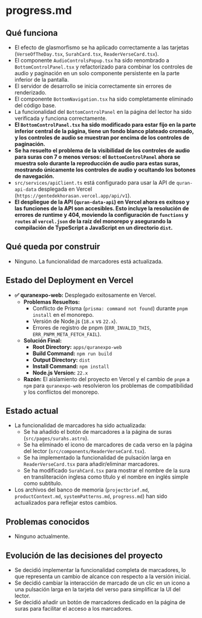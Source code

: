 # progress.md

## Qué funciona
- El efecto de glasmorfismo se ha aplicado correctamente a las tarjetas (`VerseOfTheDay.tsx`, `SurahCard.tsx`, `ReaderVerseCard.tsx`).
- El componente `AudioControlsPopup.tsx` ha sido renombrado a `BottomControlPanel.tsx` y refactorizado para combinar los controles de audio y paginación en un solo componente persistente en la parte inferior de la pantalla.
- El servidor de desarrollo se inicia correctamente sin errores de renderizado.
- El componente `BottomNavigation.tsx` ha sido completamente eliminado del código base.
- La funcionalidad del `BottomControlPanel` en la página del lector ha sido verificada y funciona correctamente.
- **El `BottomControlPanel.tsx` ha sido modificado para estar fijo en la parte inferior central de la página, tiene un fondo blanco plateado cromado, y los controles de audio se muestran por encima de los controles de paginación.**
- **Se ha resuelto el problema de la visibilidad de los controles de audio para suras con 7 o menos versos: el `BottomControlPanel` ahora se muestra solo durante la reproducción de audio para estas suras, mostrando únicamente los controles de audio y ocultando los botones de navegación.**
- `src/services/apiClient.ts` está configurado para usar la API de `quran-api-data` desplegada en Vercel (`https://gentedekhorasan.vercel.app/api/v1`).
- **El despliegue de la API (`quran-data-api`) en Vercel ahora es exitoso y las funciones de la API son accesibles. Esto incluye la resolución de errores de runtime y 404, moviendo la configuración de `functions` y `routes` al `vercel.json` de la raíz del monorepo y asegurando la compilación de TypeScript a JavaScript en un directorio `dist`.**

## Qué queda por construir
- Ninguno. La funcionalidad de marcadores está actualizada.

## Estado del Deployment en Vercel
- **✅ quranexpo-web:** Desplegado exitosamente en Vercel.
    - **Problemas Resueltos:**
        - Conflicto de Prisma (`prisma: command not found`) durante `pnpm install` en el monorepo.
        - Versión de Node.js (`18.x` vs `22.x`).
        - Errores de registro de pnpm (`ERR_INVALID_THIS`, `ERR_PNPM_META_FETCH_FAIL`).
    - **Solución Final:**
        - **Root Directory:** `apps/quranexpo-web`
        - **Build Command:** `npm run build`
        - **Output Directory:** `dist`
        - **Install Command:** `npm install`
        - **Node.js Version:** `22.x`
    - **Razón:** El aislamiento del proyecto en Vercel y el cambio de `pnpm` a `npm` para `quranexpo-web` resolvieron los problemas de compatibilidad y los conflictos del monorepo.

## Estado actual
- La funcionalidad de marcadores ha sido actualizada:
    - Se ha añadido el botón de marcadores a la página de suras (`src/pages/surahs.astro`).
    - Se ha eliminado el icono de marcadores de cada verso en la página del lector (`src/components/ReaderVerseCard.tsx`).
    - Se ha implementado la funcionalidad de pulsación larga en `ReaderVerseCard.tsx` para añadir/eliminar marcadores.
    - Se ha modificado `SurahCard.tsx` para mostrar el nombre de la sura en transliteración inglesa como título y el nombre en inglés simple como subtítulo.
- Los archivos del banco de memoria (`projectbrief.md`, `productContext.md`, `systemPatterns.md`, `progress.md`) han sido actualizados para reflejar estos cambios.

## Problemas conocidos
- Ninguno actualmente.

## Evolución de las decisiones del proyecto
- Se decidió implementar la funcionalidad completa de marcadores, lo que representa un cambio de alcance con respecto a la versión inicial.
- Se decidió cambiar la interacción de marcado de un clic en un icono a una pulsación larga en la tarjeta del verso para simplificar la UI del lector.
- Se decidió añadir un botón de marcadores dedicado en la página de suras para facilitar el acceso a los marcadores.
